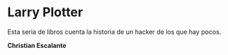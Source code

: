 # Larry Plotter

Esta seria de libros cuenta la historia de un hacker de los que hay pocos.

**Christian Escalante**
